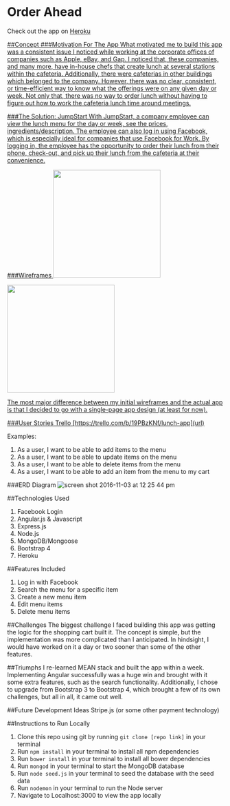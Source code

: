 # Order Ahead
Check out the app on <a href="http://order-ahead.herokuapp.com/">Heroku

##Concept
###Motivation For The App
What motivated me to build this app was a consistent issue I noticed while working at the corporate offices of companies such as Apple, eBay, and Gap. I noticed that, these companies, and many more, have in-house chefs that create lunch at several stations within the cafeteria. Additionally, there were cafeterias in other buildings which belonged to the company. However, there was no clear, consistent, or time-efficient way to know what the offerings were on any given day or week. Not only that, there was no way to order lunch without having to figure out how to work the cafeteria lunch time around meetings.

###The Solution: JumpStart
With JumpStart, a company employee can view the lunch menu for the day or week, see the prices, ingredients/description. The employee can also log in using Facebook, which is especially ideal for companies that use Facebook for Work. By logging in, the employee has the opportunity to order their lunch from their phone, check-out, and pick up their lunch from the cafeteria at their convenience.

###Wireframes
<img width="250" src="https://cloud.githubusercontent.com/assets/19937807/19981920/22ec986c-a1c1-11e6-9728-146a01d26309.png">

<img width="250" src="https://cloud.githubusercontent.com/assets/19937807/19981921/23036b78-a1c1-11e6-9260-9f7c74d5ff09.png">

The most major difference between my initial wireframes and the actual app is that I decided to go with a single-page app design (at least for now).

###User Stories
Trello [https://trello.com/b/19PBzKNf/lunch-app](url)

Examples: <br>
1. As a user, I want to be able to add items to the menu <br>
2. As a user, I want to be able to update items on the menu <br>
3. As a user, I want to be able to delete items from the menu <br>
4. As a user, I want to be able to add an item from the menu to my cart


###ERD Diagram
![screen shot 2016-11-03 at 12 25 44 pm](https://cloud.githubusercontent.com/assets/19937807/19981818/b567be98-a1c0-11e6-8c76-cba2986d15a5.png)

##Technologies Used
1. Facebook Login
2. Angular.js & Javascript
3. Express.js
4. Node.js
5. MongoDB/Mongoose
6. Bootstrap 4
7. Heroku

##Features Included
1. Log in with Facebook
2. Search the menu for a specific item
3. Create a new menu item
4. Edit menu items
5. Delete menu items



##Challenges
The biggest challenge I faced building this app was getting the logic for the shopping cart built it. The concept is simple, but the implementation was more complicated than I anticipated. In hindsight, I would have worked on it a day or two sooner than some of the other features.

##Triumphs
I re-learned MEAN stack and built the app within a week. Implementing Angular successfully was a huge win and brought with it some extra features, such as the search functionality. Additionally, I chose to upgrade from Bootstrap 3 to Bootstrap 4, which brought a few of its own challenges, but all in all, it came out well.


##Future Development Ideas
Stripe.js (or some other payment technology)

##Instructions to Run Locally
1. Clone this repo using git by running ```git clone [repo link]``` in your terminal
2. Run ```npm install``` in your terminal to install all npm dependencies
3. Run ```bower install``` in your terminal to install all bower dependencies
4. Run ```mongod``` in your terminal to start the MongoDB database
5. Run ```node seed.js``` in your terminal to seed the database with the seed data
6. Run ```nodemon``` in your terminal to run the Node server
7. Navigate to Localhost:3000 to view the app locally
